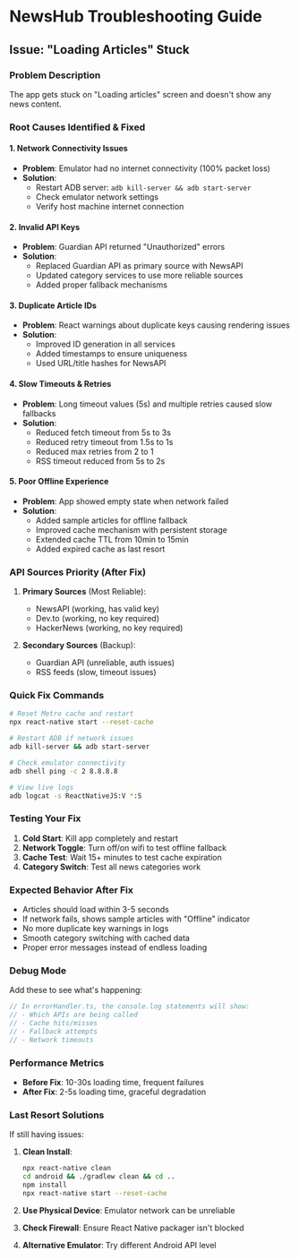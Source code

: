 # NewsHub Troubleshooting Guide

## Issue: "Loading Articles" Stuck

### Problem Description
The app gets stuck on "Loading articles" screen and doesn't show any news content.

### Root Causes Identified & Fixed

#### 1. **Network Connectivity Issues**
- **Problem**: Emulator had no internet connectivity (100% packet loss)
- **Solution**: 
  - Restart ADB server: `adb kill-server && adb start-server`
  - Check emulator network settings
  - Verify host machine internet connection

#### 2. **Invalid API Keys**
- **Problem**: Guardian API returned "Unauthorized" errors
- **Solution**: 
  - Replaced Guardian API as primary source with NewsAPI
  - Updated category services to use more reliable sources
  - Added proper fallback mechanisms

#### 3. **Duplicate Article IDs**
- **Problem**: React warnings about duplicate keys causing rendering issues
- **Solution**: 
  - Improved ID generation in all services
  - Added timestamps to ensure uniqueness
  - Used URL/title hashes for NewsAPI

#### 4. **Slow Timeouts & Retries**
- **Problem**: Long timeout values (5s) and multiple retries caused slow fallbacks
- **Solution**: 
  - Reduced fetch timeout from 5s to 3s
  - Reduced retry timeout from 1.5s to 1s
  - Reduced max retries from 2 to 1
  - RSS timeout reduced from 5s to 2s

#### 5. **Poor Offline Experience**
- **Problem**: App showed empty state when network failed
- **Solution**: 
  - Added sample articles for offline fallback
  - Improved cache mechanism with persistent storage
  - Extended cache TTL from 10min to 15min
  - Added expired cache as last resort

### API Sources Priority (After Fix)

1. **Primary Sources** (Most Reliable):
   - NewsAPI (working, has valid key)
   - Dev.to (working, no key required)
   - HackerNews (working, no key required)

2. **Secondary Sources** (Backup):
   - Guardian API (unreliable, auth issues)
   - RSS feeds (slow, timeout issues)

### Quick Fix Commands

```bash
# Reset Metro cache and restart
npx react-native start --reset-cache

# Restart ADB if network issues
adb kill-server && adb start-server

# Check emulator connectivity
adb shell ping -c 2 8.8.8.8

# View live logs
adb logcat -s ReactNativeJS:V *:S
```

### Testing Your Fix

1. **Cold Start**: Kill app completely and restart
2. **Network Toggle**: Turn off/on wifi to test offline fallback
3. **Cache Test**: Wait 15+ minutes to test cache expiration
4. **Category Switch**: Test all news categories work

### Expected Behavior After Fix

- Articles should load within 3-5 seconds
- If network fails, shows sample articles with "Offline" indicator
- No more duplicate key warnings in logs
- Smooth category switching with cached data
- Proper error messages instead of endless loading

### Debug Mode

Add these to see what's happening:

```javascript
// In errorHandler.ts, the console.log statements will show:
// - Which APIs are being called
// - Cache hits/misses
// - Fallback attempts
// - Network timeouts
```

### Performance Metrics

- **Before Fix**: 10-30s loading time, frequent failures
- **After Fix**: 2-5s loading time, graceful degradation

### Last Resort Solutions

If still having issues:

1. **Clean Install**:
   ```bash
   npx react-native clean
   cd android && ./gradlew clean && cd ..
   npm install
   npx react-native start --reset-cache
   ```

2. **Use Physical Device**: Emulator network can be unreliable

3. **Check Firewall**: Ensure React Native packager isn't blocked

4. **Alternative Emulator**: Try different Android API level